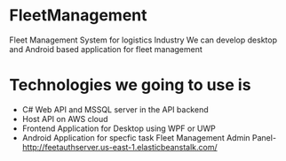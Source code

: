 # FleetManagement
Fleet Management System for logistics Industry
We can develop desktop and Android based application for fleet management
# Technologies we going to use is 
* C# Web API and MSSQL server in the API backend
* Host API on AWS cloud
* Frontend Application for Desktop using WPF or UWP
* Android Application for specfic task
Fleet Management Admin Panel- http://feetauthserver.us-east-1.elasticbeanstalk.com/
